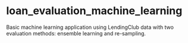# loan_evaluation_machine_learning
Basic machine learning application using LendingClub data with two evaluation methods: ensemble learning and re-sampling. 
